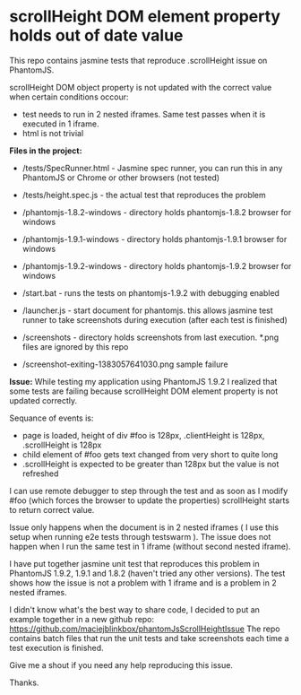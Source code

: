 scrollHeight DOM element property holds out of date value
==========================

This repo contains jasmine tests that reproduce .scrollHeight issue on PhantomJS.

scrollHeight DOM object property is not updated with the correct value when certain conditions occour:
* test needs to run in 2 nested iframes. Same test passes when it is executed in 1 iframe.
* html is not trivial

__Files in the project:__

* /tests/SpecRunner.html - Jasmine spec runner, you can run this in any PhantomJS or Chrome or other browsers (not tested)
* /tests/height.spec.js - the actual test that reproduces the problem

* /phantomjs-1.8.2-windows - directory holds phantomjs-1.8.2 browser for windows
* /phantomjs-1.9.1-windows - directory holds phantomjs-1.9.1 browser for windows
* /phantomjs-1.9.2-windows - directory holds phantomjs-1.9.2 browser for windows

* /start.bat - runs the tests on phantomjs-1.9.2 with debugging enabled
* /launcher.js - start document for phantomjs. this allows jasmine test runner to take screenshots during execution (after each test is finished)
* /screenshots - directory holds screenshots from last execution. *.png files are ignored by this repo

* /screenshot-exiting-1383057641030.png sample failure

__Issue:__
While testing my application using PhantomJS 1.9.2 I realized that some tests are failing because scrollHeight DOM element property is not updated correctly.

Sequance of events is:
- page is loaded, height of div #foo is 128px, .clientHeight is 128px, .scrollHeight is 128px
- child element of #foo gets text changed from very short to quite long
- .scrollHeight is expected to be greater than 128px but the value is not refreshed

I can use remote debugger to step through the test and as soon as I modify #foo (which forces the browser to update the properties) scrollHeight starts to return correct value.

Issue only happens when the document is in 2 nested iframes ( I use this setup when running e2e tests through testswarm ).
The issue does not happen when I run the same test in 1 iframe (without second nested iframe).

I have put together jasmine unit test that reproduces this problem in PhantomJS 1.9.2, 1.9.1 and 1.8.2 (haven't tried any other versions). The test shows how the issue is not a problem with 1 iframe and is a problem in 2 nested iframes.

I didn't know what's the best way to share code, I decided to put an example together in a new github repo:
https://github.com/maciejblinkbox/phantomJsScrollHeightIssue
The repo contains batch files that run the unit tests and take screenshots each time a test execution is finished.

Give me a shout if you need any help reproducing this issue.

Thanks.
